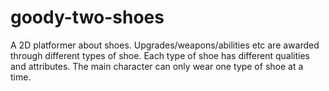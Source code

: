# goody-two-shoes
A 2D platformer about shoes. Upgrades/weapons/abilities etc are awarded through different types of shoe. Each type of shoe has different qualities and attributes. The main character can only wear one type of shoe at a time.
